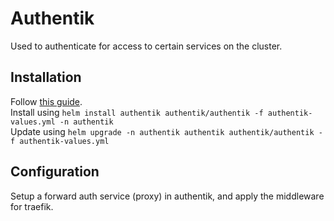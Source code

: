# Authentik

Used to authenticate for access to certain services on the cluster.

## Installation

Follow [this guide](https://docs.goauthentik.io/docs/install-config/install/kubernetes).\
Install using `helm install authentik authentik/authentik -f authentik-values.yml -n authentik`\
Update using `helm upgrade -n authentik authentik authentik/authentik -f authentik-values.yml`

## Configuration

Setup a forward auth service (proxy) in authentik, and apply the middleware for traefik.
